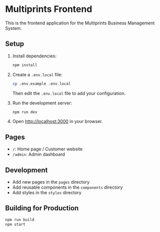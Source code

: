 # Multiprints Frontend

This is the frontend application for the Multiprints Business Management System.

## Setup

1. Install dependencies:
   ```bash
   npm install
   ```

2. Create a `.env.local` file:
   ```bash
   cp .env.example .env.local
   ```
   Then edit the `.env.local` file to add your configuration.

3. Run the development server:
   ```bash
   npm run dev
   ```

4. Open [http://localhost:3000](http://localhost:3000) in your browser.

## Pages

- `/`: Home page / Customer website
- `/admin`: Admin dashboard

## Development

- Add new pages in the `pages` directory
- Add reusable components in the `components` directory
- Add styles in the `styles` directory

## Building for Production

```bash
npm run build
npm start
```